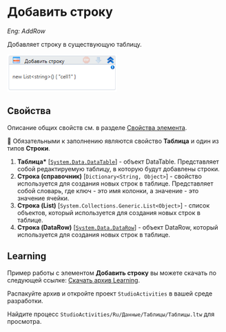 # Добавить строку

*Eng: AddRow*

Добавляет строку в существующую таблицу.

![](../../../../resources/activities/basic/data/data-tables/image-345.png)


## Свойства

Описание общих свойств см. в разделе [Свойства элемента](https://docs.primo-rpa.ru/primo-rpa/primo-studio/process/elements#svoistva-elementa).

:small_blue_diamond: Обязательными к заполнению являются свойство **Таблица** и один из типов **Строки**.

1. **Таблица\*** [[`System.Data.DataTable`](https://learn.microsoft.com/ru-ru/dotnet/api/system.data.datatable?view=net-8.0&viewFallbackFrom=net-4.6.1)] - объект DataTable. Представляет собой редактируемую таблицу, в которую будут добавлены строки.
1. **Строка (справочник)** [`Dictionary<String, Object>`] - свойство используется для создания новых строк в таблице. Представляет собой словарь, где ключ - это имя колонки, а значение - это значение ячейки.
1. **Строка (List)** [`System.Collections.Generic.List<Object>`] - cписок объектов, который используется для создания новых строк в таблице.
1. **Строка (DataRow)** [[`System.Data.DataRow`](https://docs.microsoft.com/ru-ru/dotnet/api/system.data.datarow?view=net-4.6.1)] - объект DataRow, который используется для создания новых строк в таблице.



##  Learning
Пример работы с элементом **Добавить строку** вы можете скачать по следующей ссылке: [Скачать архив Learning](https://github.com/PrimoRPA/Learning/archive/refs/heads/master.zip).

Распакуйте архив и откройте проект `StudioActivities` в вашей среде разработки.

Найдите процесс `StudioActivities/Ru/Данные/Таблицы/Таблицы.ltw` для просмотра.
